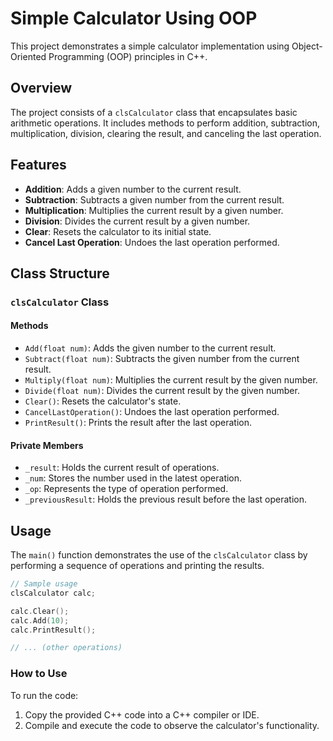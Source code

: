 # Simple Calculator Using OOP

This project demonstrates a simple calculator implementation using Object-Oriented Programming (OOP) principles in C++.

## Overview

The project consists of a `clsCalculator` class that encapsulates basic arithmetic operations. It includes methods to perform addition, subtraction, multiplication, division, clearing the result, and canceling the last operation. 

## Features

- **Addition**: Adds a given number to the current result.
- **Subtraction**: Subtracts a given number from the current result.
- **Multiplication**: Multiplies the current result by a given number.
- **Division**: Divides the current result by a given number.
- **Clear**: Resets the calculator to its initial state.
- **Cancel Last Operation**: Undoes the last operation performed.

## Class Structure

### `clsCalculator` Class

#### Methods

- `Add(float num)`: Adds the given number to the current result.
- `Subtract(float num)`: Subtracts the given number from the current result.
- `Multiply(float num)`: Multiplies the current result by the given number.
- `Divide(float num)`: Divides the current result by the given number.
- `Clear()`: Resets the calculator's state.
- `CancelLastOperation()`: Undoes the last operation performed.
- `PrintResult()`: Prints the result after the last operation.

#### Private Members

- `_result`: Holds the current result of operations.
- `_num`: Stores the number used in the latest operation.
- `_op`: Represents the type of operation performed.
- `_previousResult`: Holds the previous result before the last operation.

## Usage

The `main()` function demonstrates the use of the `clsCalculator` class by performing a sequence of operations and printing the results.

```cpp
// Sample usage
clsCalculator calc;

calc.Clear();
calc.Add(10);
calc.PrintResult();

// ... (other operations)
```

### How to Use 

To run the code:

1. Copy the provided C++ code into a C++ compiler or IDE.
2. Compile and execute the code to observe the calculator's functionality.